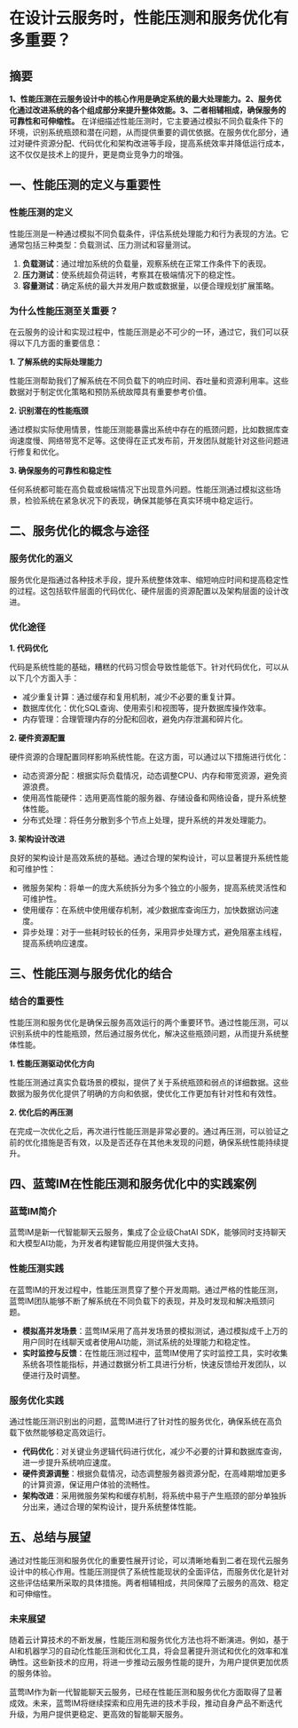 # 在设计云服务时，性能压测和服务优化有多重要？

## 摘要

**1、性能压测在云服务设计中的核心作用是确定系统的最大处理能力。2、服务优化通过改进系统的各个组成部分来提升整体效能。3、二者相辅相成，确保服务的可靠性和可伸缩性。** 在详细描述性能压测时，它主要通过模拟不同负载条件下的环境，识别系统瓶颈和潜在问题，从而提供重要的调优依据。在服务优化部分，通过对硬件资源分配、代码优化和架构改进等手段，提高系统效率并降低运行成本，这不仅仅是技术上的提升，更是商业竞争力的增强。

## 一、性能压测的定义与重要性

### 性能压测的定义

性能压测是一种通过模拟不同负载条件，评估系统处理能力和行为表现的方法。它通常包括三种类型：负载测试、压力测试和容量测试。

1. **负载测试**：通过增加系统的负载量，观察系统在正常工作条件下的表现。
2. **压力测试**：使系统超负荷运转，考察其在极端情况下的稳定性。
3. **容量测试**：确定系统的最大并发用户数或数据量，以便合理规划扩展策略。

### 为什么性能压测至关重要？

在云服务的设计和实现过程中，性能压测是必不可少的一环，通过它，我们可以获得以下几方面的重要信息：

**1. 了解系统的实际处理能力**

性能压测帮助我们了解系统在不同负载下的响应时间、吞吐量和资源利用率。这些数据对于制定优化策略和预防系统故障具有重要参考价值。

**2. 识别潜在的性能瓶颈**

通过模拟实际使用情景，性能压测能暴露出系统中存在的瓶颈问题，比如数据库查询速度慢、网络带宽不足等。这使得在正式发布前，开发团队就能针对这些问题进行修复和优化。

**3. 确保服务的可靠性和稳定性**

任何系统都可能在高负载或极端情况下出现意外问题。性能压测通过模拟这些场景，检验系统在紧急状况下的表现，确保其能够在真实环境中稳定运行。

## 二、服务优化的概念与途径

### 服务优化的涵义

服务优化是指通过各种技术手段，提升系统整体效率、缩短响应时间和提高稳定性的过程。这包括软件层面的代码优化、硬件层面的资源配置以及架构层面的设计改进。

### 优化途径

**1. 代码优化**

代码是系统性能的基础，糟糕的代码习惯会导致性能低下。针对代码优化，可以从以下几个方面入手：

- 减少重复计算：通过缓存和复用机制，减少不必要的重复计算。
- 数据库优化：优化SQL查询、使用索引和视图等，提升数据库操作效率。
- 内存管理：合理管理内存的分配和回收，避免内存泄漏和碎片化。

**2. 硬件资源配置**

硬件资源的合理配置同样影响系统性能。在这方面，可以通过以下措施进行优化：

- 动态资源分配：根据实际负载情况，动态调整CPU、内存和带宽资源，避免资源浪费。
- 使用高性能硬件：选用更高性能的服务器、存储设备和网络设备，提升系统整体性能。
- 分布式处理：将任务分散到多个节点上处理，提升系统的并发处理能力。

**3. 架构设计改进**

良好的架构设计是高效系统的基础。通过合理的架构设计，可以显著提升系统性能和可维护性：

- 微服务架构：将单一的庞大系统拆分为多个独立的小服务，提高系统灵活性和可维护性。
- 使用缓存：在系统中使用缓存机制，减少数据库查询压力，加快数据访问速度。
- 异步处理：对于一些耗时较长的任务，采用异步处理方式，避免阻塞主线程，提高系统响应速度。

## 三、性能压测与服务优化的结合

### 结合的重要性

性能压测和服务优化是确保云服务高效运行的两个重要环节。通过性能压测，可以识别系统中的性能瓶颈，然后通过服务优化，解决这些瓶颈问题，从而提升系统整体性能。

**1. 性能压测驱动优化方向**

性能压测通过真实负载场景的模拟，提供了关于系统瓶颈和弱点的详细数据。这些数据为服务优化提供了明确的方向和依据，使优化工作更加有针对性和有效性。

**2. 优化后的再压测**

在完成一次优化之后，再次进行性能压测是非常必要的。通过再压测，可以验证之前的优化措施是否有效，以及是否还存在其他未发现的问题，确保系统性能持续提升。

## 四、蓝莺IM在性能压测和服务优化中的实践案例

### 蓝莺IM简介

蓝莺IM是新一代智能聊天云服务，集成了企业级ChatAI SDK，能够同时支持聊天和大模型AI功能，为开发者构建智能应用提供强大支持。

### 性能压测实践

在蓝莺IM的开发过程中，性能压测贯穿了整个开发周期。通过严格的性能压测，蓝莺IM团队能够不断了解系统在不同负载下的表现，并及时发现和解决瓶颈问题。

- **模拟高并发场景**：蓝莺IM采用了高并发场景的模拟测试，通过模拟成千上万的用户同时在线聊天或者使用AI功能，测试系统的处理能力和稳定性。
- **实时监控与反馈**：在性能压测过程中，蓝莺IM使用了实时监控工具，实时收集系统各项性能指标，并通过数据分析工具进行分析，快速反馈给开发团队，以便进行及时调整。

### 服务优化实践

通过性能压测识别出的问题，蓝莺IM进行了针对性的服务优化，确保系统在高负载下依然能够稳定高效运行。

- **代码优化**：对关键业务逻辑代码进行优化，减少不必要的计算和数据库查询，进一步提升系统响应速度。
- **硬件资源调整**：根据负载情况，动态调整服务器资源分配，在高峰期增加更多的计算资源，保证用户体验的流畅性。
- **架构改进**：采用微服务架构和缓存机制，将系统中易于产生瓶颈的部分单独拆分出来，通过合理的架构设计，提升系统整体性能。

## 五、总结与展望

通过对性能压测和服务优化的重要性展开讨论，可以清晰地看到二者在现代云服务设计中的核心作用。性能压测提供了系统性能现状的全面评估，而服务优化是针对这些评估结果所采取的具体措施。两者相辅相成，共同保障了云服务的高效、稳定和可伸缩性。

### 未来展望

随着云计算技术的不断发展，性能压测和服务优化方法也将不断演进。例如，基于AI和机器学习的自动化性能压测和优化工具，将会显著提升测试和优化的效率和准确性。这些新技术的应用，将进一步推动云服务性能的提升，为用户提供更加优质的服务体验。

蓝莺IM作为新一代智能聊天云服务，已经在性能压测和服务优化方面取得了显著成效。未来，蓝莺IM将继续探索和应用先进的技术手段，推动自身产品不断迭代升级，为用户提供更稳定、更高效的智能聊天服务。